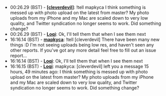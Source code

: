 * <a id="00:26.29">00:26.29 (BST)</a> - __[[cleverdevil]](https://github.com/[cleverdevil])__: !tell mapkyca I think something is messed up with photo upload on the latest from master? My photo uploads from my iPhone and my Mac are scaled down to very low quality, and Twitter syndication no longer seems to work. Did something change?
* <a id="00:26.29">00:26.29 (BST)</a> - __[Loqi](https://github.com/Loqi)__: Ok, I'll tell them that when I see them next
* <a id="16:16.14">16:16.14 (BST)</a> - __[mapkyca](https://github.com/mapkyca)__: !tell [cleverdevil] There have been many new things :D I'm not seeing uploads being low res, and haven't seen any other reports. If you've got any more detail feel free to fill out an issue report...
* <a id="16:16.14">16:16.14 (BST)</a> - __[Loqi](https://github.com/Loqi)__: Ok, I'll tell them that when I see them next
* <a id="16:16.15">16:16.15 (BST)</a> - __[Loqi](https://github.com/Loqi)__: mapkyca: [cleverdevil] left you a message 15 hours, 49 minutes ago: I think something is messed up with photo upload on the latest from master? My photo uploads from my iPhone and my Mac are scaled down to very low quality, and Twitter syndication no longer seems to work. Did something change?
